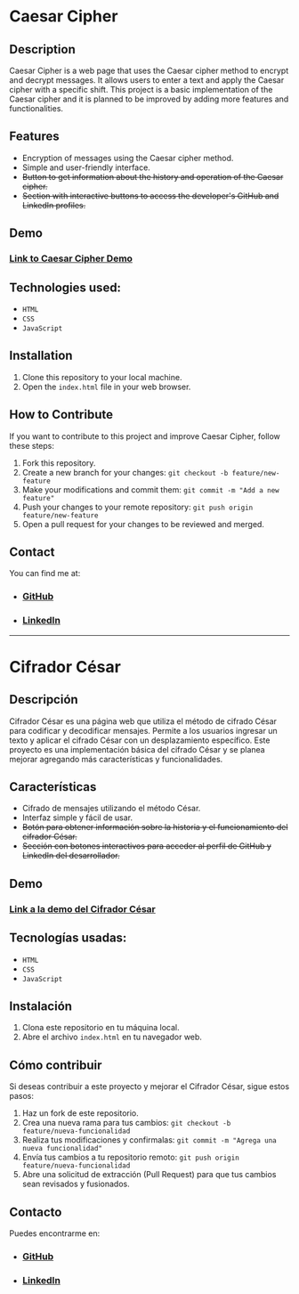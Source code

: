 # Caesar Cipher

## Description
Caesar Cipher is a web page that uses the Caesar cipher method to encrypt and decrypt messages. It allows users to enter a text and apply the Caesar cipher with a specific shift. This project is a basic implementation of the Caesar cipher and it is planned to be improved by adding more features and functionalities.

## Features
- Encryption of messages using the Caesar cipher method.
- Simple and user-friendly interface.
- ~~Button to get information about the history and operation of the Caesar cipher.~~
- ~~Section with interactive buttons to access the developer's GitHub and LinkedIn profiles.~~

## Demo
### [Link to Caesar Cipher Demo](https://leo-em.github.io/Cifrador-Cesar/)

## Technologies used:
 * `HTML` 
 * `CSS` 
 * `JavaScript`

<!--
## Screenshots
![Screenshot 1](screenshots/screenshot1.png)
![Screenshot 2](screenshots/screenshot2.png)
-->

## Installation
1. Clone this repository to your local machine.
2. Open the `index.html` file in your web browser.

## How to Contribute
If you want to contribute to this project and improve Caesar Cipher, follow these steps:
1. Fork this repository.
2. Create a new branch for your changes: `git checkout -b feature/new-feature`
3. Make your modifications and commit them: `git commit -m "Add a new feature"`
4. Push your changes to your remote repository: `git push origin feature/new-feature`
5. Open a pull request for your changes to be reviewed and merged.

<!--
## Author
Developed by [Leonardo Corales](https://github.com/Eze-CM)
-->

## Contact
You can find me at:
- ### [GitHub](https://github.com/Leo-EM)
- ### [LinkedIn](https://www.linkedin.com/in/leonardo-corales/)

---

# Cifrador César

## Descripción
Cifrador César es una página web que utiliza el método de cifrado César para codificar y decodificar mensajes. Permite a los usuarios ingresar un texto y aplicar el cifrado César con un desplazamiento específico. Este proyecto es una implementación básica del cifrado César y se planea mejorar agregando más características y funcionalidades.

## Características
- Cifrado de mensajes utilizando el método César.
- Interfaz simple y fácil de usar.
- ~~Botón para obtener información sobre la historia y el funcionamiento del cifrador César.~~
- ~~Sección con botones interactivos para acceder al perfil de GitHub y LinkedIn del desarrollador.~~

## Demo
### [Link a la demo del Cifrador César](https://leo-em.github.io/Cifrador-Cesar/)

## Tecnologías usadas:
 * `HTML` 
 * `CSS` 
 * `JavaScript`

## Instalación
1. Clona este repositorio en tu máquina local.
2. Abre el archivo `index.html` en tu navegador web.

## Cómo contribuir
Si deseas contribuir a este proyecto y mejorar el Cifrador César, sigue estos pasos:
1. Haz un fork de este repositorio.
2. Crea una nueva rama para tus cambios: `git checkout -b feature/nueva-funcionalidad`
3. Realiza tus modificaciones y confirmalas: `git commit -m "Agrega una nueva funcionalidad"`
4. Envía tus cambios a tu repositorio remoto: `git push origin feature/nueva-funcionalidad`
5. Abre una solicitud de extracción (Pull Request) para que tus cambios sean revisados y fusionados.

## Contacto
Puedes encontrarme en:
- ### [GitHub](https://github.com/Leo-EM)
- ### [LinkedIn](https://www.linkedin.com/in/leonardo-corales/)
